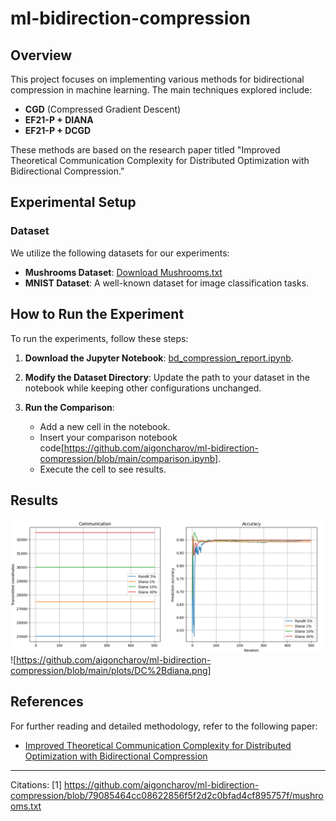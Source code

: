 # ml-bidirection-compression

## Overview

This project focuses on implementing various methods for bidirectional compression in machine learning. The main techniques explored include:

- **CGD** (Compressed Gradient Descent)
- **EF21-P + DIANA**
- **EF21-P + DCGD**

These methods are based on the research paper titled "Improved Theoretical Communication Complexity for Distributed Optimization with Bidirectional Compression."

## Experimental Setup

### Dataset

We utilize the following datasets for our experiments:

- **Mushrooms Dataset**: [Download Mushrooms.txt](https://github.com/aigoncharov/ml-bidirection-compression/blob/79085464cc08622856f5f2d2c0bfad4cf895757f/mushrooms.txt)
- **MNIST Dataset**: A well-known dataset for image classification tasks.

## How to Run the Experiment

To run the experiments, follow these steps:

1. **Download the Jupyter Notebook**: [bd_compression_report.ipynb](https://github.com/aigoncharov/ml-bidirection-compression/blob/79085464cc08622856f5f2d2c0bfad4cf895757f/bd_compression_report.ipynb).
   
2. **Modify the Dataset Directory**: Update the path to your dataset in the notebook while keeping other configurations unchanged.

3. **Run the Comparison**:
   - Add a new cell in the notebook.
   - Insert your comparison notebook code[https://github.com/aigoncharov/ml-bidirection-compression/blob/main/comparison.ipynb].
   - Execute the cell to see results.

## Results
![DIANA Method Plot](https://github.com/aigoncharov/ml-bidirection-compression/blob/main/plots/diana.PNG)
![https://github.com/aigoncharov/ml-bidirection-compression/blob/main/plots/DC%2Bdiana.png]
## References

For further reading and detailed methodology, refer to the following paper:
- [Improved Theoretical Communication Complexity for Distributed Optimization with Bidirectional Compression](https://github.com/aigoncharov/ml-bidirection-compression/blob/79085464cc08622856f5f2d2c0bfad4cf895757f/Improved%20Theoretical%20Communication%20Complexity%20for%20Distributed%20Optimization%20with%20Bidirectional%20Compression.pdf)

---


Citations:
[1] https://github.com/aigoncharov/ml-bidirection-compression/blob/79085464cc08622856f5f2d2c0bfad4cf895757f/mushrooms.txt
